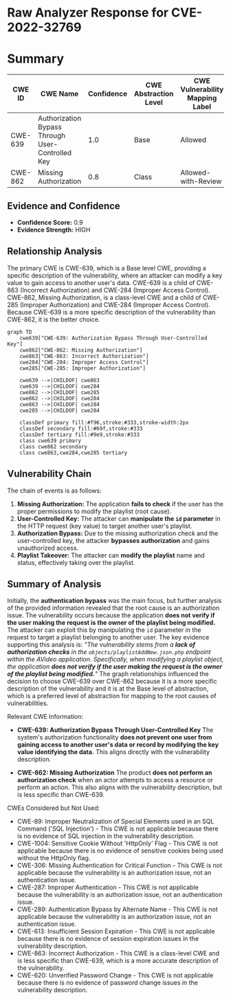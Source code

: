 # Raw Analyzer Response for CVE-2022-32769

# Summary
| CWE ID | CWE Name | Confidence | CWE Abstraction Level | CWE Vulnerability Mapping Label | CWE-Vulnerability Mapping Notes |
|---|---|---|---|---|---|
| CWE-639 | Authorization Bypass Through User-Controlled Key | 1.0 | Base | Allowed | Primary CWE |
| CWE-862 | Missing Authorization | 0.8 | Class | Allowed-with-Review | Secondary Candidate |

## Evidence and Confidence

*   **Confidence Score:** 0.9
*   **Evidence Strength:** HIGH

## Relationship Analysis
The primary CWE is CWE-639, which is a Base level CWE, providing a specific description of the vulnerability, where an attacker can modify a key value to gain access to another user's data. CWE-639 is a child of CWE-863 (Incorrect Authorization) and CWE-284 (Improper Access Control). CWE-862, Missing Authorization, is a class-level CWE and a child of CWE-285 (Improper Authorization) and CWE-284 (Improper Access Control). Because CWE-639 is a more specific description of the vulnerability than CWE-862, it is the better choice.

```mermaid
graph TD
    cwe639["CWE-639: Authorization Bypass Through User-Controlled Key"]
    cwe862["CWE-862: Missing Authorization"]
    cwe863["CWE-863: Incorrect Authorization"]
    cwe284["CWE-284: Improper Access Control"]
    cwe285["CWE-285: Improper Authorization"]

    cwe639 -->|CHILDOF| cwe863
    cwe639 -->|CHILDOF| cwe284
    cwe862 -->|CHILDOF| cwe285
    cwe862 -->|CHILDOF| cwe284
    cwe863 -->|CHILDOF| cwe284
    cwe285 -->|CHILDOF| cwe284

    classDef primary fill:#f96,stroke:#333,stroke-width:2px
    classDef secondary fill:#69f,stroke:#333
    classDef tertiary fill:#9e9,stroke:#333
    class cwe639 primary
    class cwe862 secondary
    class cwe863,cwe284,cwe285 tertiary
```

## Vulnerability Chain
The chain of events is as follows:
1.  **Missing Authorization:** The application **fails to check** if the user has the proper permissions to modify the playlist (root cause).
2.  **User-Controlled Key:** The attacker can **manipulate the `id` parameter** in the HTTP request (key value) to target another user's playlist.
3.  **Authorization Bypass:** Due to the missing authorization check and the user-controlled key, the attacker **bypasses authorization** and gains unauthorized access.
4.  **Playlist Takeover:** The attacker can **modify the playlist** name and status, effectively taking over the playlist.

## Summary of Analysis
Initially, the **authentication bypass** was the main focus, but further analysis of the provided information revealed that the root cause is an authorization issue.
The vulnerability occurs because the application **does not verify if the user making the request is the owner of the playlist being modified.** The attacker can exploit this by manipulating the `id` parameter in the request to target a playlist belonging to another user.
The key evidence supporting this analysis is:
*"The vulnerability stems from a **lack of authorization checks** in the `objects/playlistAddNew.json.php` endpoint within the AVideo application. Specifically, when modifying a playlist object, the application **does not verify if the user making the request is the owner of the playlist being modified.**"*
The graph relationships influenced the decision to choose CWE-639 over CWE-862 because it is a more specific description of the vulnerability and it is at the Base level of abstraction, which is a preferred level of abstraction for mapping to the root causes of vulnerabilities.

Relevant CWE Information:

*   **CWE-639: Authorization Bypass Through User-Controlled Key** The system's authorization functionality **does not prevent one user from gaining access to another user's data or record by modifying the key value identifying the data.** This aligns directly with the vulnerability description.

*   **CWE-862: Missing Authorization** The product **does not perform an authorization check** when an actor attempts to access a resource or perform an action. This also aligns with the vulnerability description, but is less specific than CWE-639.

CWEs Considered but Not Used:

*   CWE-89: Improper Neutralization of Special Elements used in an SQL Command ('SQL Injection') - This CWE is not applicable because there is no evidence of SQL injection in the vulnerability description.
*   CWE-1004: Sensitive Cookie Without 'HttpOnly' Flag - This CWE is not applicable because there is no evidence of sensitive cookies being used without the HttpOnly flag.
*   CWE-306: Missing Authentication for Critical Function - This CWE is not applicable because the vulnerability is an authorization issue, not an authentication issue.
*   CWE-287: Improper Authentication - This CWE is not applicable because the vulnerability is an authorization issue, not an authentication issue.
*   CWE-289: Authentication Bypass by Alternate Name - This CWE is not applicable because the vulnerability is an authorization issue, not an authentication issue.
*   CWE-613: Insufficient Session Expiration - This CWE is not applicable because there is no evidence of session expiration issues in the vulnerability description.
*   CWE-863: Incorrect Authorization - This CWE is a class-level CWE and is less specific than CWE-639, which is a more accurate description of the vulnerability.
*   CWE-620: Unverified Password Change - This CWE is not applicable because there is no evidence of password change issues in the vulnerability description.